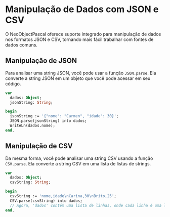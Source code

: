 # Manipulação de Dados com JSON e CSV

O NeoObjectPascal oferece suporte integrado para manipulação de dados nos formatos JSON e CSV, tornando mais fácil trabalhar com fontes de dados comuns.

## Manipulação de JSON

Para analisar uma string JSON, você pode usar a função `JSON.parse`. Ela converte a string JSON em um objeto que você pode acessar em seu código.

```pascal
var
  dados: Object;
  jsonString: String;

begin
  jsonString := '{"nome": "Carmen", "idade": 30}';
  JSON.parse(jsonString) into dados;
  WriteLn(dados.nome);
end.
```

## Manipulação de CSV

Da mesma forma, você pode analisar uma string CSV usando a função `CSV.parse`. Ela converte a string CSV em uma lista de listas de strings.

```pascal
var
  dados: Object;
  csvString: String;

begin
  csvString := 'nome,idade\nCarina,30\nBrito,25';
  CSV.parse(csvString) into dados;
  // Agora, 'dados' contém uma lista de linhas, onde cada linha é uma lista de colunas.
end.
```

